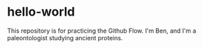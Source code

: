 # hello-world
This repository is for practicing the Github Flow.
I'm Ben, and I'm a paleontologist studying ancient proteins.
